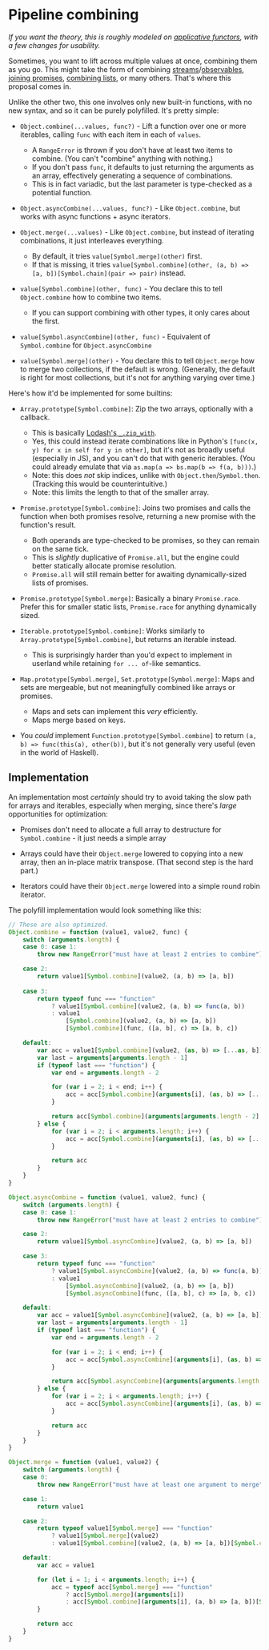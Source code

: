 # Pipeline combining

*If you want the theory, this is roughly modeled on [applicative functors](https://en.wikipedia.org/wiki/Applicative_functor), with a few changes for usability.*

Sometimes, you want to lift across multiple values at once, combining them as you go. This might take the form of combining [streams](https://github.com/paldepind/flyd#flydcombinebody-dependencies)/[observables](http://reactivex.io/rxjs/class/es6/Observable.js~Observable.html#instance-method-combineLatest), [joining promises](http://bluebirdjs.com/docs/api/promise.join.html), [combining lists](https://docs.python.org/3/tutorial/datastructures.html#list-comprehensions), or many others. That's where this proposal comes in.

Unlike the other two, this one involves only new built-in functions, with no new syntax, and so it can be purely polyfilled. It's pretty simple:

- `Object.combine(...values, func?)` - Lift a function over one or more iterables, calling `func` with each item in each of `values`.
    - A `RangeError` is thrown if you don't have at least two items to combine. (You can't "combine" anything with nothing.)
    - If you don't pass `func`, it defaults to just returning the arguments as an array, effectively generating a sequence of combinations.
    - This is in fact variadic, but the last parameter is type-checked as a potential function.

- `Object.asyncCombine(...values, func?)` - Like `Object.combine`, but works with async functions + async iterators.

- `Object.merge(...values)` - Like `Object.combine`, but instead of iterating combinations, it just interleaves everything.
    - By default, it tries `value[Symbol.merge](other)` first.
    - If that is missing, it tries `value[Symbol.combine](other, (a, b) => [a, b])[Symbol.chain](pair => pair)` instead.

- `value[Symbol.combine](other, func)` - You declare this to tell `Object.combine` how to combine two items.
    - If you can support combining with other types, it only cares about the first.

- `value[Symbol.asyncCombine](other, func)` - Equivalent of `Symbol.combine` for `Object.asyncCombine`

- `value[Symbol.merge](other)` - You declare this to tell `Object.merge` how to merge two collections, if the default is wrong. (Generally, the default is right for most collections, but it's not for anything varying over time.)

Here's how it'd be implemented for some builtins:

- `Array.prototype[Symbol.combine]`: Zip the two arrays, optionally with a callback.
    - This is basically [Lodash's `_.zip_with`](https://lodash.com/docs#zipWith).
    - Yes, this could instead iterate combinations like in Python's `[func(x, y) for x in self for y in other]`, but it's not as broadly useful (especially in JS), and you can't do that with generic iterables. (You could already emulate that via `as.map(a => bs.map(b => f(a, b)))`.)
    - Note: this does *not* skip indices, unlike with `Object.then`/`Symbol.then`. (Tracking this would be counterintuitive.)
    - Note: this limits the length to that of the smaller array.

- `Promise.prototype[Symbol.combine]`: Joins two promises and calls the function when both promises resolve, returning a new promise with the function's result.
    - Both operands are type-checked to be promises, so they can remain on the same tick.
    - This is *slightly* duplicative of `Promise.all`, but the engine could better statically allocate promise resolution.
    - `Promise.all` will still remain better for awaiting dynamically-sized lists of promises.

- `Promise.prototype[Symbol.merge]`: Basically a binary `Promise.race`. Prefer this for smaller static lists, `Promise.race` for anything dynamically sized.

- `Iterable.prototype[Symbol.combine]`: Works similarly to `Array.prototype[Symbol.combine]`, but returns an iterable instead.
    - This is surprisingly harder than you'd expect to implement in userland while retaining `for ... of`-like semantics.

- `Map.prototype[Symbol.merge]`, `Set.prototype[Symbol.merge]`: Maps and sets are mergeable, but not meaningfully combined like arrays or promises.
    - Maps and sets can implement this *very* efficiently.
    - Maps merge based on keys.

- You *could* implement `Function.prototype[Symbol.combine]` to return `(a, b) => func(this(a), other(b))`, but it's not generally very useful (even in the world of Haskell).

## Implementation

An implementation most *certainly* should try to avoid taking the slow path for arrays and iterables, especially when merging, since there's *large* opportunities for optimization:

- Promises don't need to allocate a full array to destructure for `Symbol.combine` - it just needs a simple array

- Arrays could have their `Object.merge` lowered to copying into a new array, then an in-place matrix transpose. (That second step is the hard part.)

- Iterators could have their `Object.merge` lowered into a simple round robin iterator.

The polyfill implementation would look something like this:

```js
// These are also optimized.
Object.combine = function (value1, value2, func) {
    switch (arguments.length) {
    case 0: case 1:
        throw new RangeError("must have at least 2 entries to combine")

    case 2:
        return value1[Symbol.combine](value2, (a, b) => [a, b])
    
    case 3:
        return typeof func === "function"
            ? value1[Symbol.combine](value2, (a, b) => func(a, b))
            : value1
                [Symbol.combine](value2, (a, b) => [a, b])
                [Symbol.combine](func, ([a, b], c) => [a, b, c])

    default:
        var acc = value1[Symbol.combine](value2, (as, b) => [...as, b])
        var last = arguments[arguments.length - 1]
        if (typeof last === "function") {
            var end = arguments.length - 2

            for (var i = 2; i < end; i++) {
                acc = acc[Symbol.combine](arguments[i], (as, b) => [...as, b])
            }

            return acc[Symbol.combine](arguments[arguments.length - 2], (as, b) => last(...as, b))
        } else {
            for (var i = 2; i < arguments.length; i++) {
                acc = acc[Symbol.combine](arguments[i], (as, b) => [...as, b])
            }

            return acc
        }
    }
}

Object.asyncCombine = function (value1, value2, func) {
    switch (arguments.length) {
    case 0: case 1:
        throw new RangeError("must have at least 2 entries to combine")

    case 2:
        return value1[Symbol.asyncCombine](value2, (a, b) => [a, b])

    case 3:
        return typeof func === "function"
            ? value1[Symbol.asyncCombine](value2, (a, b) => func(a, b))
            : value1
                [Symbol.asyncCombine](value2, (a, b) => [a, b])
                [Symbol.asyncCombine](func, ([a, b], c) => [a, b, c])

    default:
        var acc = value1[Symbol.asyncCombine](value2, (a, b) => [a, b])
        var last = arguments[arguments.length - 1]
        if (typeof last === "function") {
            var end = arguments.length - 2

            for (var i = 2; i < end; i++) {
                acc = acc[Symbol.asyncCombine](arguments[i], (as, b) => [...as, b])
            }

            return acc[Symbol.asyncCombine](arguments[arguments.length - 2], (as, b) => last(...as, b))
        } else {
            for (var i = 2; i < arguments.length; i++) {
                acc = acc[Symbol.asyncCombine](arguments[i], (as, b) => [...as, b])
            }

            return acc
        }
    }
}

Object.merge = function (value1, value2) {
    switch (arguments.length) {
    case 0:
        throw new RangeError("must have at least one argument to merge")

    case 1:
        return value1

    case 2:
        return typeof value1[Symbol.merge] === "function"
            ? value1[Symbol.merge](value2)
            : value1[Symbol.combine](value2, (a, b) => [a, b])[Symbol.chain](pair => pair)

    default:
        var acc = value1

        for (let i = 1; i < arguments.length; i++) {
            acc = typeof acc[Symbol.merge] === "function"
                ? acc[Symbol.merge](arguments[i])
                : acc[Symbol.combine](arguments[i], (a, b) => [a, b])[Symbol.chain](pair => pair)
        }

        return acc
    }
}
```
